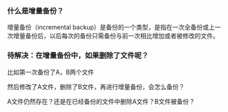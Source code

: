 ### 什么是增量备份？

增量备份（incremental backup）是备份的一个类型，是指在一次全备份或上一次增量备份后，以后每次的备份只需备份与前一次相比增加或者被修改的文件。

### 待解决：在增量备份中，如果删除了文件呢？

比如第一次备份了A，B两个文件

然后修改了A文件，删除了B文件，再进行增量备份，会怎么备份？

A文件仍然存在？还是在已经备份的文件中删除A文件？B文件被备份？
























